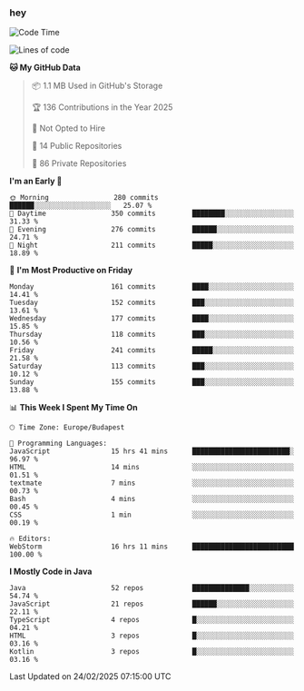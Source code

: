 ### hey

<!--START_SECTION:waka-->
![Code Time](http://img.shields.io/badge/Code%20Time-1%2C104%20hrs%2042%20mins-blue)

![Lines of code](https://img.shields.io/badge/From%20Hello%20World%20I%27ve%20Written-1.8%20million%20lines%20of%20code-blue)

**🐱 My GitHub Data** 

> 📦 1.1 MB Used in GitHub's Storage 
 > 
> 🏆 136 Contributions in the Year 2025
 > 
> 🚫 Not Opted to Hire
 > 
> 📜 14 Public Repositories 
 > 
> 🔑 86 Private Repositories 
 > 
**I'm an Early 🐤** 

```text
🌞 Morning                280 commits         ██████░░░░░░░░░░░░░░░░░░░   25.07 % 
🌆 Daytime                350 commits         ████████░░░░░░░░░░░░░░░░░   31.33 % 
🌃 Evening                276 commits         ██████░░░░░░░░░░░░░░░░░░░   24.71 % 
🌙 Night                  211 commits         █████░░░░░░░░░░░░░░░░░░░░   18.89 % 
```
📅 **I'm Most Productive on Friday** 

```text
Monday                   161 commits         ████░░░░░░░░░░░░░░░░░░░░░   14.41 % 
Tuesday                  152 commits         ███░░░░░░░░░░░░░░░░░░░░░░   13.61 % 
Wednesday                177 commits         ████░░░░░░░░░░░░░░░░░░░░░   15.85 % 
Thursday                 118 commits         ███░░░░░░░░░░░░░░░░░░░░░░   10.56 % 
Friday                   241 commits         █████░░░░░░░░░░░░░░░░░░░░   21.58 % 
Saturday                 113 commits         ███░░░░░░░░░░░░░░░░░░░░░░   10.12 % 
Sunday                   155 commits         ███░░░░░░░░░░░░░░░░░░░░░░   13.88 % 
```


📊 **This Week I Spent My Time On** 

```text
🕑︎ Time Zone: Europe/Budapest

💬 Programming Languages: 
JavaScript               15 hrs 41 mins      ████████████████████████░   96.97 % 
HTML                     14 mins             ░░░░░░░░░░░░░░░░░░░░░░░░░   01.51 % 
textmate                 7 mins              ░░░░░░░░░░░░░░░░░░░░░░░░░   00.73 % 
Bash                     4 mins              ░░░░░░░░░░░░░░░░░░░░░░░░░   00.45 % 
CSS                      1 min               ░░░░░░░░░░░░░░░░░░░░░░░░░   00.19 % 

🔥 Editors: 
WebStorm                 16 hrs 11 mins      █████████████████████████   100.00 % 
```

**I Mostly Code in Java** 

```text
Java                     52 repos            ██████████████░░░░░░░░░░░   54.74 % 
JavaScript               21 repos            ██████░░░░░░░░░░░░░░░░░░░   22.11 % 
TypeScript               4 repos             █░░░░░░░░░░░░░░░░░░░░░░░░   04.21 % 
HTML                     3 repos             █░░░░░░░░░░░░░░░░░░░░░░░░   03.16 % 
Kotlin                   3 repos             █░░░░░░░░░░░░░░░░░░░░░░░░   03.16 % 
```




 Last Updated on 24/02/2025 07:15:00 UTC
<!--END_SECTION:waka-->
